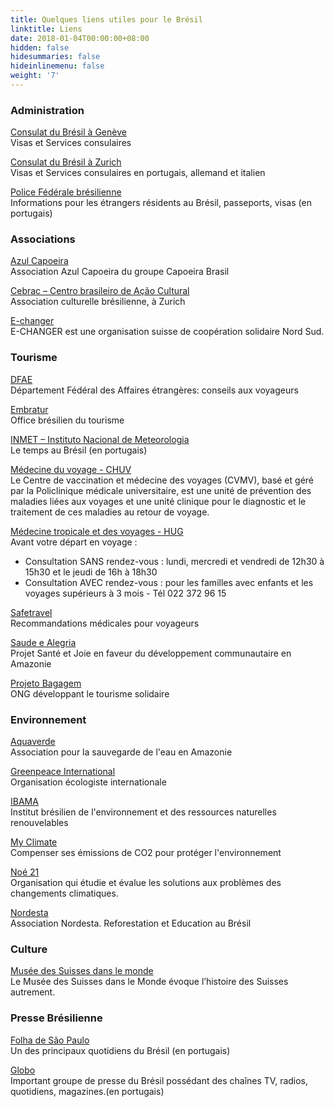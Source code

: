 ```yaml
---
title: Quelques liens utiles pour le Brésil
linktitle: Liens
date: 2018-01-04T00:00:00+08:00
hidden: false
hidesummaries: false
hideinlinemenu: false
weight: '7'
---
```

### Administration

[Consulat du Brésil à Genève](https://genebra.itamaraty.gov.br/fr/)  
Visas et Services consulaires

[Consulat du Brésil à Zurich](https://zurique.itamaraty.gov.br/pt-br/)  
Visas et Services consulaires en portugais, allemand et italien

[Police Fédérale brésilienne](https://www.dpf.gov.br/)  
Informations pour les étrangers résidents au Brésil, passeports, visas (en portugais)

### Associations

[Azul Capoeira](https://www.azulcapoeira.net/)  
Association Azul Capoeira du groupe Capoeira Brasil

[Cebrac – Centro brasileiro de Ação Cultural](https://www.cebrac.org/)  
Association culturelle brésilienne, à Zurich

[E-changer](https://www.fribourg-solidaire.ch/associations/e-changer)  
E-CHANGER est une organisation suisse de coopération solidaire Nord Sud.

### Tourisme

[DFAE](https://www.dfae.admin.ch/eda/fr/dfae/representations-et-conseils-aux-voyageurs/conseils-voyageurs/conseils-voyageurs-en-bref.html)  
Département Fédéral des Affaires étrangères: conseils aux voyageurs

[Embratur](https://www.embratur.gov.br/)  
Office brésilien du tourisme

[INMET – Instituto Nacional de Meteorologia](https://www.inmet.gov.br/portal/)  
Le temps au Brésil (en portugais)

[Médecine du voyage - CHUV](https://www.chuv.ch/min/min-patients-centre-vaccination.htm)  
Le Centre de vaccination et médecine des voyages (CVMV), basé et géré par la Policlinique médicale universitaire, est une unité de prévention des maladies liées aux voyages et une unité clinique pour le diagnostic et le traitement de ces maladies au retour de voyage.

[Médecine tropicale et des voyages - HUG](https://www.hug-ge.ch/node/3655)  
Avant votre départ en voyage :  
- Consultation SANS rendez-vous : lundi, mercredi et vendredi de 12h30 à 15h30 et le jeudi de 16h à 18h30  
- Consultation AVEC rendez-vous : pour les familles avec enfants et les voyages supérieurs à 3 mois - Tél 022 372 96 15

[Safetravel](https://www.safetravel.ch/)  
Recommandations médicales pour voyageurs

[Saude e Alegria](https://www.saudeealegria.org.br/)  
Projet Santé et Joie en faveur du développement communautaire en Amazonie

[Projeto Bagagem](https://www.projetobagagem.org/)  
ONG développant le tourisme solidaire

### Environnement

[Aquaverde](https://www.aquaverde.org/)  
Association pour la sauvegarde de l'eau en Amazonie


[Greenpeace International](https://www.greenpeace.org/)  
Organisation écologiste internationale


[IBAMA](https://www.ibama.gov.br/)  
Institut brésilien de l'environnement et des ressources naturelles renouvelables


[My Climate](https://www.myclimate.org/)  
Compenser ses émissions de CO2 pour protéger l'environnement


[Noé 21](https://www.noe21.org/)  
Organisation qui étudie et évalue les solutions aux problèmes des changements climatiques.


[Nordesta](https://www.nordesta.org/)  
Association Nordesta. Reforestation et Education au Brésil

### Culture

[Musée des Suisses dans le monde](https://www.penthes.ch/musee/)  
Le Musée des Suisses dans le Monde évoque l’histoire des Suisses autrement.

### Presse Brésilienne

[Folha de São Paulo](https://www.folha.uol.com.br/)  
Un des principaux quotidiens du Brésil (en portugais)

[Globo](https://oglobo.globo.com/)  
Important groupe de presse du Brésil possédant des chaînes TV, radios, quotidiens, magazines.(en portugais)
